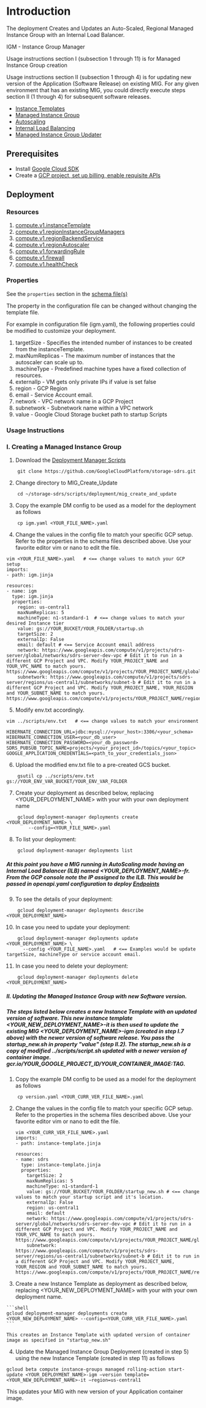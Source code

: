 # Introduction

The deployment Creates and Updates an Auto-Scaled, Regional Managed Instance Group with an Internal Load Balancer.

IGM - Instance Group Manager

Usage instructions section I (subsection 1 through 11) is for Managed Instance Group creation

Usage instructions section II (subsection 1 through 4) is for updating new version of the Application (Software Release) on existing MIG. For any given environment that has an existing MIG, you could directly execute steps section II (1 through 4) for subsequent software releases.

- [Instance Templates](https://cloud.google.com/compute/docs/instance-templates/)
- [Managed Instance Group](https://cloud.google.com/compute/docs/instance-groups/)
- [Autoscaling](https://cloud.google.com/compute/docs/autoscaler/)
- [Internal Load Balancing](https://cloud.google.com/sql/docs/mysql/high-availability)
- [Managed Instance Group Updater](https://cloud.google.com/compute/docs/instance-groups/updating-managed-instance-groups)

## Prerequisites
- Install [Google Cloud SDK](https://cloud.google.com/sdk)
- Create a [GCP project, set up billing, enable requisite APIs](../project/README.md)


## Deployment

### Resources

1. [compute.v1.instanceTemplate](https://cloud.google.com/compute/docs/reference/rest/v1/instanceTemplates)
2. [compute.v1.regionInstanceGroupManagers](https://cloud.google.com/compute/docs/reference/rest/v1/regionInstanceGroupManagers)
3. [compute.v1.regionBackendService](https://cloud.google.com/compute/docs/reference/rest/v1/regionBackendServices)
4. [compute.v1.regionAutoscaler](https://cloud.google.com/compute/docs/reference/rest/v1/regionAutoscalers)
5. [compute.v1.forwardingRule](https://cloud.google.com/compute/docs/reference/rest/v1/forwardingRules)
6. [compute.v1.firewall](https://cloud.google.com/compute/docs/reference/rest/v1/firewalls)
7. [compute.v1.healthCheck](https://cloud.google.com/compute/docs/reference/rest/v1/healthChecks)



### Properties

See the `properties` section in the [schema file(s)](https://cloud.google.com/deployment-manager/docs/configuration/templates/using-schemas)

The property in the configuration file can be changed without changing the template file.

For example in configuration file (igm.yaml), the following properties could be modified to customize your deployment.

1. targetSize - Specifies the intended number of instances to be created from the instanceTemplate.
2. maxNumReplicas - The maximum number of instances that the autoscaler can scale up to.
3. machineType - Predefined machine types have a fixed collection of resources.
4. externalIp - VM gets only private IPs if value is set false
5. region - GCP Region
6. email - Service Account email.
7. network - VPC network name in a GCP Project
8. subnetwork - Subnetwork name within a VPC network
9. value - Google Cloud Storage bucket path to startup Scripts




### Usage Instructions

### I. Creating a Managed Instance Group


1. Download the [Deployment Manager Scripts](https://github.com/GoogleCloudPlatform/storage-sdrs.git)

```shell
    git clone https://github.com/GoogleCloudPlatform/storage-sdrs.git
```

2. Change directory to MIG_Create_Update

```shell
    cd ~/storage-sdrs/scripts/deployment/mig_create_and_update
```

3. Copy the example DM config to be used as a model for the deployment as follows

```shell
    cp igm.yaml <YOUR_FILE_NAME>.yaml
```

4. Change the values in the config file to match your specific GCP setup.
   Refer to the properties in the schema files described above. Use your favorite
   editor vim or nano to edit the file.

```shell
vim <YOUR_FILE_NAME>.yaml   # <== change values to match your GCP setup
imports:
- path: igm.jinja

resources:
- name: igm
  type: igm.jinja
  properties:
    region: us-central1
    maxNumReplicas: 5
    machineType: n1-standard-1  # <== change values to match your desired Instance tier
    value: gs://YOUR_BUCKET/YOUR_FOLDER/startup.sh
    targetSize: 2
    externalIp: False
    email: default # <== Service Account email address
    network: https://www.googleapis.com/compute/v1/projects/sdrs-server/global/networks/sdrs-server-dev-vpc # Edit it to run in a different GCP Project and VPC. Modify YOUR_PROJECT_NAME and YOUR_VPC_NAME to match yours. https://www.googleapis.com/compute/v1/projects/YOUR_PROJECT_NAME/global/networks/YOUR_VPC_NAME
    subnetwork: https://www.googleapis.com/compute/v1/projects/sdrs-server/regions/us-central1/subnetworks/subnet-b # Edit it to run in a different GCP Project and VPC. Modify YOUR_PROJECT_NAME, YOUR_REGION and YOUR_SUBNET_NAME to match yours. https://www.googleapis.com/compute/v1/projects/YOUR_PROJECT_NAME/regions/YOUR_REGION/subnetworks/YOUR_SUBNET_NAME
```

5. Modify env.txt accordingly.

```shell
vim ../scripts/env.txt   # <== change values to match your environment

HIBERNATE_CONNECTION_URL=jdbc:mysql://<your_host>:3306/<your_schema>
HIBERNATE_CONNECTION_USER=<your_db_user>
HIBERNATE_CONNECTION_PASSWORD=<your_db_password>
SDRS_PUBSUB_TOPIC_NAME=projects/<your_project_id>/topics/<your_topic>
GOOGLE_APPLICATION_CREDENTIALS=<path_to_your_credentials_json>
```

6. Upload the modified env.txt file to a pre-created GCS bucket.

```shell
    gsutil cp ../scripts/env.txt gs://YOUR_ENV_VAR_BUCKET/YOUR_ENV_VAR_FOLDER
```


7. Create your deployment as described below, replacing <YOUR_DEPLOYMENT_NAME>
   with your with your own deployment name

```shell
    gcloud deployment-manager deployments create <YOUR_DEPLOYMENT_NAME> \
        --config=<YOUR_FILE_NAME>.yaml
```
8. To list your deployment:

```shell
    gcloud deployment-manager deployments list
```
##### At this point you have a MIG running in AutoScaling mode having an Internal Load Balancer (ILB) named <YOUR_DEPLOYMENT_NAME>-fr. From the GCP console note the IP assigned to the ILB. This would be passed in openapi.yaml configuration to deploy [Endpoints](https://cloud.google.com/endpoints/docs/openapi/)


9. To see the details of your deployment:

```shell
    gcloud deployment-manager deployments describe <YOUR_DEPLOYMENT_NAME>
```

10. In case you need to update your deployment:

```shell
    gcloud deployment-manager deployments update <YOUR_DEPLOYMENT_NAME> \
      --config <YOUR_FILE_NAME>.yaml   # <== Examples would be update targetSize, machineType or service account email.
```

11. In case you need to delete your deployment:

```shell
    gcloud deployment-manager deployments delete <YOUR_DEPLOYMENT_NAME>
```


##### II. Updating the Managed Instance Group with new Software version.

##### The steps listed below creates a new Instance Template with an updated version of software. This new instance template <YOUR_NEW_DEPLOYMENT_NAME>-it is then used to update the existing MIG <YOUR_DEPLOYMENT_NAME>-igm (created in step I.7 above) with the newer version of software release. You pass the startup_new.sh in property "value" (step II.2). The startup_new.sh is a copy of modified ../scripts/script.sh updated with a newer version of container image. gcr.io/YOUR_GOOGLE_PROJECT_ID/YOUR_CONTAINER_IMAGE:TAG.

1. Copy the example DM config to be used as a model for the deployment as follows

```shell
    cp version.yaml <YOUR_CURR_VER_FILE_NAME>.yaml
```

2. Change the values in the config file to match your specific GCP setup.
   Refer to the properties in the schema files described above. Use your favorite
   editor vim or nano to edit the file.

   ```shell
   vim <YOUR_CURR_VER_FILE_NAME>.yaml
   imports:
   - path: instance-template.jinja

   resources:
   - name: sdrs
     type: instance-template.jinja
     properties:
       targetSize: 2
       maxNumReplicas: 5
       machineType: n1-standard-1
       value: gs://YOUR_BUCKET/YOUR_FOLDER/startup_new.sh # <== change values to match your startup script and it's location.
       externalIp: False
       region: us-central1
       email: default
       network: https://www.googleapis.com/compute/v1/projects/sdrs-server/global/networks/sdrs-server-dev-vpc # Edit it to run in a different GCP Project and VPC. Modify YOUR_PROJECT_NAME and YOUR_VPC_NAME to match yours. https://www.googleapis.com/compute/v1/projects/YOUR_PROJECT_NAME/global/networks/YOUR_VPC_NAME
       subnetwork: https://www.googleapis.com/compute/v1/projects/sdrs-server/regions/us-central1/subnetworks/subnet-b # Edit it to run in a different GCP Project and VPC. Modify YOUR_PROJECT_NAME, YOUR_REGION and YOUR_SUBNET_NAME to match yours. https://www.googleapis.com/compute/v1/projects/YOUR_PROJECT_NAME/regions/YOUR_REGION/subnetworks/YOUR_SUBNET_NAME
    ```

  3. Create a new Instance Template as deployment as described below, replacing <YOUR_NEW_DEPLOYMENT_NAME>
       with your with your own deployment name.

    ```shell
    gcloud deployment-manager deployments create <YOUR_NEW_DEPLOYMENT_NAME> --config=<YOUR_CURR_VER_FILE_NAME>.yaml
    ```

    This creates an Instance Template with updated version of container image as specified in "startup_new.sh"


  4. Update the Managed Instance Group Deployment (created in step 5) using the new Instance Template (created in step 11) as follows

  ```shell
  gcloud beta compute instance-groups managed rolling-action start-update <YOUR_DEPLOYMENT_NAME>-igm –version template=<YOUR_NEW_DEPLOYMENT_NAME>-it –region=us-central1
  ```

  This updates your MIG with new version of your Application container image.
